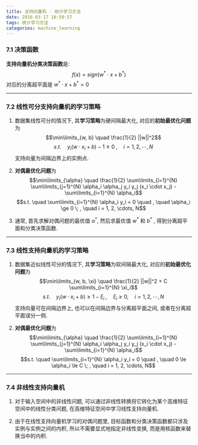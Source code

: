 ```yaml
---
title: 支持向量机 - 统计学习方法
date: 2016-03-17 16:59:57
tags: 统计学习方法
categories: machine_learning
---
```


### 7.1 决策函数

**支持向量机分类决策函数**是: $$f(x) = sign(w^* \cdot x + b^*)$$ 对应的分离超平面是 $w^* \cdot x + b^* = 0$

____________________________

### 7.2 线性可分支持向量机的学习策略

1. 数据集线性可分的情况下, 其**学习策略**为硬间隔最大化, 对应的**初始最优化问题**为 $$\min\limits_{w, b} \quad \frac{1}{2} ||w||^2$$ $$s.t. \quad y_i(w \cdot x_i + b)-1 \ge 0 \;, \quad i = 1, 2, \cdots, N$$  支持向量为间隔边界上的实例点.

2. **对偶最优化问题**为 $$\min\limits_{\alpha} \quad \frac{1}{2} \sum\limits_{i=1}^{N} \sum\limits_{j=1}^{N} \alpha_i \alpha_j y_i y_j (x_i \cdot x_j) - \sum\limits_{i=1}^{N} \alpha_i$$ $$s.t. \quad \sum\limits_{i=1}^{N} \alpha_i y_i = 0 \quad , \quad \alpha_i \ge 0 \; , \quad i = 1, 2, \cdots, N$$

3. 通常, 首先求解对偶问题的最优值 $\alpha^*$, 然后求最优值 $w^*$ 和 $b^*$ , 得到分离超平面和分类决策函数.

_________

### 7.3 线性支持向量机的学习策略

1. 数据集近似线性可分的情况下, 其**学习策略**为软间隔最大化, 对应的**初始最优化问题**为 $$\min\limits_{w, b, \xi} \quad \frac{1}{2} ||w||^2 + C \sum\limits_{i=1}^{N} \xi_i$$ $$s.t. \quad y_i(w \cdot x_i + b) \ge 1 - \xi_i \;, \quad \xi_i \ge 0 , \quad i = 1, 2, \cdots, N$$  支持向量可在间隔边界上,  也可以在间隔边界与分离超平面之间, 或者在分离超平面误分一侧.

2. **对偶最优化问题**为 $$\min\limits_{\alpha} \quad \frac{1}{2} \sum\limits_{i=1}^{N} \sum\limits_{j=1}^{N} \alpha_i \alpha_j y_i y_j (x_i \cdot x_j) - \sum\limits_{i=1}^{N} \alpha_i$$ $$s.t. \quad \sum\limits_{i=1}^{N} \alpha_i y_i = 0 \quad , \quad 0 \le \alpha_i \le C \; , \quad i = 1, 2, \cdots, N$$

_________

### 7.4 非线性支持向量机

1. 对于输入空间中的非线性问题, 可以通过非线性转换将它转化为某个高维特征空间中的线性分类问题, 在高维特征空间中学习线性支持向量机. 

2. 由于在线性支持向量机学习的对偶问题里, 目标函数和分类决策函数都只涉及实例与实例之间的内积, 所以不需要显式地指定非线性变换, 而是用核函数来替换当中的内积.